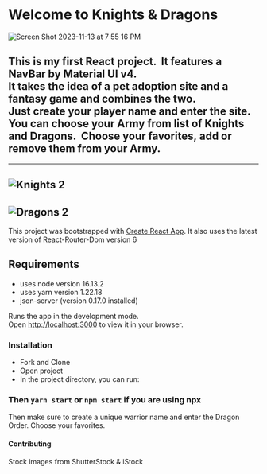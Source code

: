 # Welcome to Knights & Dragons
![Screen Shot 2023-11-13 at 7 55 16 PM](https://github.com/SmithMack68/dragon-army/assets/90874836/33df7f23-5ebe-45cc-8a19-97b3c1ed788f)


This is my first React project.  &nbsp;It features a NavBar by Material UI v4. 
<br>  It takes the idea of a pet adoption site and a fantasy game and
combines the two. <br>Just create your player name and enter the site.&nbsp;
You can choose your Army from list of Knights and Dragons.
 &nbsp;Choose your favorites,&nbsp;add or remove them from your Army.
--------
--------
![Knights 2](https://github.com/user-attachments/assets/e88d1a9f-32ba-4c16-8fe1-c6d575ffce58)
-------
![Dragons 2](https://github.com/user-attachments/assets/a83aaa30-e7a5-4f08-a3d6-07887f63364c)
-------





This project was bootstrapped with [Create React App](https://github.com/facebook/create-react-app).
It also uses the latest version of React-Router-Dom version 6

## Requirements
* uses node version 16.13.2
* uses yarn version 1.22.18
* json-server (version 0.17.0 installed)

Runs the app in the development mode.\
Open [http://localhost:3000](http://localhost:3000) to view it in your browser.

### Installation
* Fork and Clone
* Open project 
* In the project directory, you can run:
### Then  `yarn start` or `npm start` if you are using npx
Then make sure to create a unique warrior name and enter the Dragon Order.
Choose your favorites.



#### Contributing
Stock images from ShutterStock & iStock
